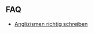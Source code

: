 ## FAQ

- [Anglizismen richtig schreiben](https://www.textskizzen.de/anglizismen-richtig-schreiben/)
